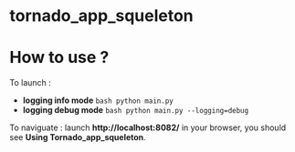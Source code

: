 tornado_app_squeleton
=====================

# How to use ?

To launch :

* **logging info mode** ```bash python main.py```
* **logging debug mode** ```bash python main.py --logging=debug```

To naviguate : launch **http://localhost:8082/** in your browser, you should see **Using Tornado_app_squeleton**.